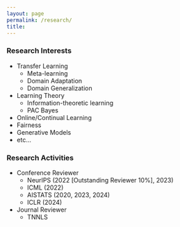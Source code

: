 ```yaml
---
layout: page
permalink: /research/
title:
---
```

<span></span>

### Research Interests
    
 * Transfer Learning
    - Meta-learning
    - Domain Adaptation
    - Domain Generalization
* Learning Theory
    - Information-theoretic learning
    - PAC Bayes
* Online/Continual Learning
* Fairness
* Generative Models
* etc...

### Research Activities
    
 * Conference Reviewer
    - NeurIPS (2022 [Outstanding Reviewer 10%], 2023)
    - ICML (2022)
    - AISTATS (2020, 2023, 2024)
    - ICLR (2024)
* Journal Reviewer
    - TNNLS

